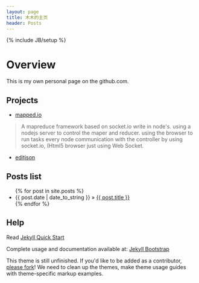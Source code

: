 ```yaml
---
layout: page
title: 木木的主页
header: Posts
---
```

{% include JB/setup %}

# Overview  

This is my own personal page on the github.com. 

## Projects 
* [mapped.io](https://github.com/lloydzhou/mapred.io.git )
> A mapreduce framework based on socket.io write in node's. 
> using a nodejs server to control the maper and reducer. 
> using the browser to run tasks 
> every node communication with the controller by using socket.io, (Html5 browser just using Web Socket. 
* [editjson](https://github.com/lloydzhou/edition.git ) 

## Posts list

<ul class="posts">
  {% for post in site.posts %}
    <li><span>{{ post.date | date_to_string }}</span> &raquo; <a href="{{ BASE_PATH }}{{ post.url }}">{{ post.title }}</a></li>
  {% endfor %}
</ul>


## Help
Read [Jekyll Quick Start](http://jekyllbootstrap.com/usage/jekyll-quick-start.html)

Complete usage and documentation available at: [Jekyll Bootstrap](http://jekyllbootstrap.com)

This theme is still unfinished. If you'd like to be added as a contributor, [please fork](http://github.com/plusjade/jekyll-bootstrap)!
We need to clean up the themes, make theme usage guides with theme-specific markup examples.


